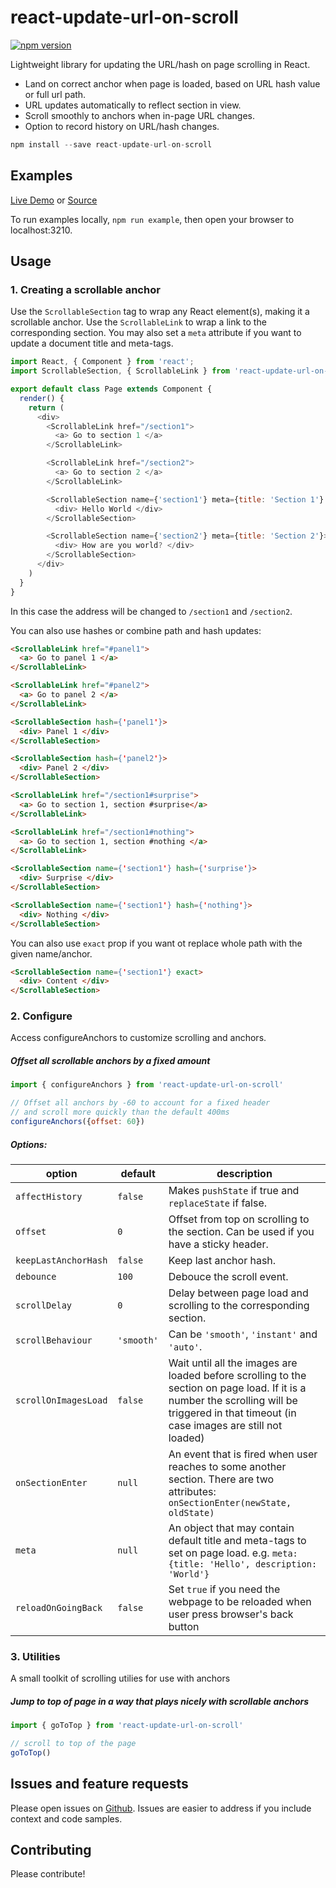react-update-url-on-scroll
=====================

[![npm version](https://img.shields.io/npm/v/react-update-url-on-scroll.svg?style=flat-square)](https://www.npmjs.com/package/react-update-url-on-scroll)

Lightweight library for updating the URL/hash on page scrolling in React.

* Land on correct anchor when page is loaded, based on URL hash value or full url path.
* URL updates automatically to reflect section in view.
* Scroll smoothly to anchors when in-page URL changes.
* Option to record history on URL/hash changes.

```js
npm install --save react-update-url-on-scroll
```

## Examples

[Live Demo](https://pvoznyuk.github.io/react-update-url-on-scroll/) or [Source](https://github.com/pvoznyuk/react-update-url-on-scroll/tree/master/example/src/components)

To run examples locally, `npm run example`, then open your
browser to localhost:3210.

## Usage

### 1. Creating a scrollable anchor

Use the `ScrollableSection` tag to wrap any React element(s), making it a scrollable anchor.
Use the `ScrollableLink` to wrap a link to the corresponding section.
You may also set a `meta` attribute if you want to update a document title and meta-tags.

```js
import React, { Component } from 'react';
import ScrollableSection, { ScrollableLink } from 'react-update-url-on-scroll';

export default class Page extends Component {
  render() {
    return (
      <div>
        <ScrollableLink href="/section1">
          <a> Go to section 1 </a>
        </ScrollableLink>

        <ScrollableLink href="/section2">
          <a> Go to section 2 </a>
        </ScrollableLink>

        <ScrollableSection name={'section1'} meta={title: 'Section 1'} >
          <div> Hello World </div>
        </ScrollableSection>

        <ScrollableSection name={'section2'} meta={title: 'Section 2'}>
          <div> How are you world? </div>
        </ScrollableSection>
      </div>
    )
  }
}
```

In this case the address will be changed to `/section1` and `/section2`.

You can also use hashes or combine path and hash updates:

```html
<ScrollableLink href="#panel1">
  <a> Go to panel 1 </a>
</ScrollableLink>

<ScrollableLink href="#panel2">
  <a> Go to panel 2 </a>
</ScrollableLink>

<ScrollableSection hash={'panel1'}>
  <div> Panel 1 </div>
</ScrollableSection>

<ScrollableSection hash={'panel2'}>
  <div> Panel 2 </div>
</ScrollableSection>
```

```html
<ScrollableLink href="/section1#surprise">
  <a> Go to section 1, section #surprise</a>
</ScrollableLink>

<ScrollableLink href="/section1#nothing">
  <a> Go to section 1, section #nothing </a>
</ScrollableLink>

<ScrollableSection name={'section1'} hash={'surprise'}>
  <div> Surprise </div>
</ScrollableSection>

<ScrollableSection name={'section1'} hash={'nothing'}>
  <div> Nothing </div>
</ScrollableSection>
```

You can also use `exact` prop if you want ot replace whole path with the given name/anchor.

```html
<ScrollableSection name={'section1'} exact>
  <div> Content </div>
</ScrollableSection>
```

### 2. Configure

Access configureAnchors to customize scrolling and anchors.

##### Offset all scrollable anchors by a fixed amount

```js
import { configureAnchors } from 'react-update-url-on-scroll'

// Offset all anchors by -60 to account for a fixed header
// and scroll more quickly than the default 400ms
configureAnchors({offset: 60})
```

##### Options:

| option                | default          | description      |
| --------------------  | ---------------- | ---------------- |
| `affectHistory`       | `false`          | Makes `pushState` if true and `replaceState` if false.
| `offset`              | `0`              | Offset from top on scrolling to the section. Can be used if you have a sticky header.
| `keepLastAnchorHash`  | `false`          | Keep last anchor hash.
| `debounce`            | `100`            | Debouce the scroll event.
| `scrollDelay`         | `0`              | Delay between page load and scrolling to the corresponding section.
| `scrollBehaviour`     | `'smooth'`       | Can be `'smooth'`, `'instant'` and `'auto'`.
| `scrollOnImagesLoad`  | `false`          | Wait until all the images are loaded before scrolling to the section on page load. If it is a number the scrolling will be triggered in that timeout (in case images are still not loaded)
| `onSectionEnter`      | `null`           | An event that is fired when user reaches to some another section. There are two attributes: `onSectionEnter(newState, oldState)`
| `meta`                | `null`           | An object that may contain default title and meta-tags to set on page load. e.g. `meta: {title: 'Hello', description: 'World'}`
| `reloadOnGoingBack`   | `false`          | Set `true` if you need the webpage to be reloaded when user press browser's back button  

### 3. Utilities

A small toolkit of scrolling utilies for use with anchors

##### Jump to top of page in a way that plays nicely with scrollable anchors

```js
import { goToTop } from 'react-update-url-on-scroll'

// scroll to top of the page
goToTop()
```

## Issues and feature requests

Please open issues on [Github](https://github.com/pvoznyuk/react-update-url-on-scroll/issues). Issues are easier to address if you include context and code samples.

## Contributing

Please contribute!
